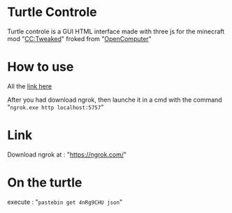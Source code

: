 # Turtle Controle

Turtle controle is a GUI HTML interface made with three js for the minecraft mod "[CC:Tweaked](https://www.curseforge.com/minecraft/mc-mods/cc-tweaked)" froked from "[OpenComputer](https://www.curseforge.com/minecraft/mc-mods/opencomputers)"

# How to use

All the [link here](https://github.com/HDgaming5758/turtle-controle#link)

After you had download ngrok, then launche it in a cmd with the command "```ngrok.exe http localhost:5757```"
# Link

Download ngrok at : "https://ngrok.com/"

# On the turtle

execute : "```pastebin get 4nRg9CHU json```"
